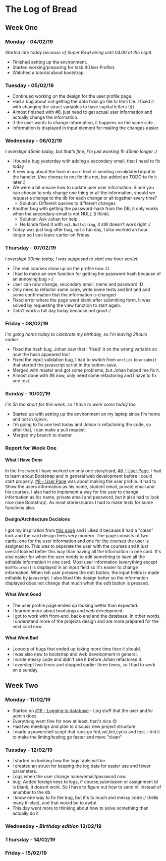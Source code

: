 # The Log of Bread

## Week One
### Monday - 04/02/19
 *Started late today because of Super Bowl airing until 04.00 at the night.*
* Finished setting up the environment.
* Started working/preparing for task 8(User Profile).
* Watched a tutorial about bootstrap.

### Tuesday - 05/02/19
* Continued working on the design for the user profile page.
* Had a bug about not getting the data from go file to html file. I fixed it with changing the struct variables to have capital letters :)))
* Almost finished with #8, just need to get actual user information and actually change the information.
* if the user wants to change information, it happens on the same side.
* information is displayed in input element for making the changes easier.

### Wednesday - 06/02/19
*I overslept 45min today, but that's fine, I'm just working 1h 45min longer :)*
* I found a bug yesterday with adding a secondary email, that I need to fix today
* A new bug about the form in `user.html` is sending unvalidated input to the handler. I/we choose to not fix this not, but added an TODO to fix it later :) 
* We were a bit unsure how to update user user information. Since you can choose to only change one thing or all the information, should we request a change to the db for each change or all together every time?
    * Solution: Different queries to different changes
* Another bug with getting the password-hash from the DB, it only works when the secondary-email is not NULL (*I think*).
    * Solution: Ask Johan for help.
    * He kinda fixed it with `sql.Nullstring`, it still doesn't work right :/
* Today was just bug after bug, not a fun day, I also worked an hour longer so I can leave earlier on Friday.

### Thursday - 07/02/19
*I overslept 30min today, I was supposed to start one hour earlier.*
* The real courses show up on the profile now :D 
* I had to make an own function for getting the password hash because of an annoying bug >:(
* User can now change, secondary email, name and password :D
* Only need to refactor some code, write some tests and lint and add some confirmation that the information is changed
* Fixed error where the page went blank after submitting form. It was solved by requesting the view function to start again.
* Didn't work a full day today because not good :/

### Friday - 08/02/19
*I'm going home today to celebrate my birthday, so I'm leaving 2hours earlier*
* Fixed the hash bug, Johan saw that i 'fixed' it on the wrong variable so now the hash appeared too!
* Fixed the input validation bug, I had to switch from `onclick` to `onsubmit` that started the javascript script in the button-save. 
* Merged with master and got some problems, but Johan helped me fix it.
* Almost done with #8 now, only need some refactoring and I have to fix one test.

### Sunday - 10/02/19
*I'm 5h too short for this week, so I have to work some today too*
* Started up with setting up the environment on my laptop since I'm home and not in Gjøvik.
* I'm going to fix one test today and Johan is refactoring the code, so after that, I can make a pull request.
* Merged my branch to master

### Report for Week One
#### What I Have Done
In the first week I have worked on only one story/card, [#8 - User Page](https://trello.com/c/FZk85I6L). I had to learn about Bootstrap and in general 
web development before I could start properly. [#8 - User Page](https://trello.com/c/FZk85I6L) was about making the user profile. It had to
Show the users information as his name, student email, private email and his courses. I also had to implement a way for the user
to change information as his name, private email and password, but it also had to look nice (see Bootstrap). As most stories/cards 
I had to make tests for some functions also.

#### Design/Architecture Decisions
I got my inspiration from [this page](https://getbootstrap.com/docs/4.2/examples/offcanvas/#) and i Liked it because it had a 
"clean" look and the card design feels very modern. The page consists of two cards, one for the user information and one for the courses
the user is assigned to. This was to separate the user with the courses and it just overall looked better this way than
having all the information in one card. It's also easier for when the user needs to edit something to have all the editable 
information in one card. Most user information (everything except `NoOfCourses`) is displayed in an input field so it's easier
to change information. When teh user presses the edit button, the input fields is made editable by javascript. I also liked this design 
better so the information displayed does not change that much when the edit button is pressed.

#### What Went Good
* The user profile page ended up looking better than expected.
* I learned more about bootstrap and web development.
* I got to work with front-end, back-end and the database. In other words, I understand more of the 
projects design and are more prepared for the next card now. 

#### What Went Bad
* Loooots of bugs that ended up taking more time than it should. 
* I was also new to bootstrap and web development in general.
* I wrote messy code and didn't see it before Johan refactored it. 
* I overslept two times and stopped earlier three times, so I had to work on a sunday.

## Week Two
### Monday - 11/02/19
* Started on [#16 - Logging to database](https://trello.com/c/CwIxfhpk) - Log stuff that the user and/or admin does
* Everything went fine for now at least, that's nice 😍
* Had two meetings and plan to discuss new project structure
* I made a powershell script that runs go fmt,vet,lint,cyclo and test. I did it to make the linting/testing go faster and more "clean"

### Tuesday - 12/02/19
* I started on looking how the logs table will be.
* I created an struct for keeping the log data for easier use and fewer parameters.
* Logs when the user change name/email/password now.
* bug: Added foreign keys to logs, if course,submission or assignment id is blank, it doesnt work.
So I have to figure out how to send nil instead of anumber to the db.
* I know one way to fix the bug, but it's to much and messy code :/ (hella many if-else), and that would be to awful.
* This day went more to thinking about how to solve something than actually do it

### Wednesday - *Birthday edition* 13/02/19

### Thursday - 14/02/19

### Friday - 15/02/19

